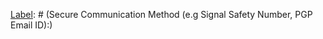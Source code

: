[Name]: # (Physical Security Incident)

[Type]: # (screen)
[Name]: # (Contact Information)

[Type]: # (text_input)
[Name]: # (name)
[Label]: # (Name:)

[Type]: # (text_input)
[Name]: # (title)
[Label]: # (Title:)

[Type]: # (text_input)
[Name]: # (phone)
[Label]: # (Phone:)

[Type]: # (text_input)
[Name]: # (email-address)
[Label]: # (Email address:)

[Type]: # (text_input)
[Name]: # (secure-communication-method-e-g-signal-safety-number-pgp-email-id)
[Label]: # (Secure Communication Method (e.g Signal Safety Number, PGP Email ID):)

[Type]: # (screen)
[Name]: # (Incident Description)

[Type]: # (text_area)
[Name]: # (provide-brief-description)
[Label]: # (Provide a brief description:)

[Type]: # (screen)
[Name]: # (Type of Incident)

[Type]: # (multiple_choice)
[Name]: # (type-incident)
[Label]: # (Type of Incident)
[Options]: # (Threat / Harassment;Difficult encounter with authorities/ military forces;Detention / Arrest;Robbery / Ambush;Carjacking;Personal Assault;Sexual Assault;Kidnap / Abduction;Shooting;Bombardment / Crossfire;Landmine;Other)

[Type]: # (text_input)
[Name]: # (type-incident-other)
[Label]: # ()

[Type]: # (screen)
[Name]: # (Impact / Potential Impact)

[Type]: # (text_area)
[Name]: # (nature-injuries-damage-threats-property-stolen)
[Label]: # (Nature of injuries or damage/ threats made/ Property stolen etc.:)

[Type]: # (screen)
[Name]: # (Response Steps Taken?)

[Type]: # (text_area)
[Name]: # (provide-brief-description)
[Label]: # (provide-brief-description-2)

[Type]: # (screen)
[Name]: # (Motive Or Perpetrators?)

[Type]: # (text_area)
[Name]: # (provide-brief-description)
[Label]: # (provide-brief-description-3)

[Type]: # (screen)
[Name]: # (Who Has The Incident Been Reported To Locally?)

[Type]: # (text_area)
[Name]: # (incident-reported-locally)
[Label]: # (Who Has The Incident Been Reported To Locally?)

[Type]: # (screen)
[Name]: # (Do Your Security Guidelines Cover This Type Of Incident? Were The Guidelines Followed?)

[Type]: # (text_area)
[Name]: # (security-guidelines-cover-type-incident-guidelines-followed)
[Label]: # (Do Your Security Guidelines Cover This Type Of Incident? Were The Guidelines Followed?)

[Type]: # (screen)
[Name]: # (Do The Guidelines Or Any Other Aspect Of Security Management Need To Be Revised In Any Way?)

[Type]: # (text_area)
[Name]: # (guidelines-aspect-security-management-need-revised-way)
[Label]: # (Do The Guidelines Or Any Other Aspect Of Security Management Need To Be Revised In Any Way?)

[Type]: # (screen)
[Name]: # (Please suggest specific measures that may help avoid this type of incident in the future.)

[Type]: # (text_area)
[Name]: # (lessons-learned)
[Label]: # (Lessons learned:)

[Type]: # (screen)
[Name]: # (Any Action Requested?)

[Type]: # (text_area)
[Name]: # (action-requested)
[Label]: # (Any Action Requested?)

[Type]: # (screen)
[Name]: # (Any supporting information?)

[Type]: # (text_area)
[Name]: # (supporting-information)
[Label]: # (Any supporting information?)